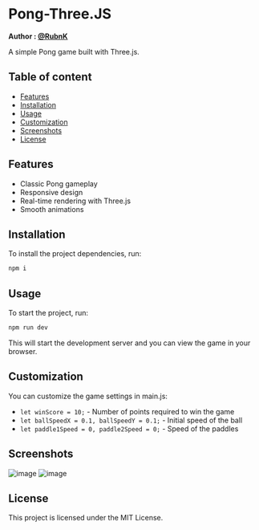 # Pong-Three.JS

**Author : [@RubnK](https://github.com/RubnK)**

A simple Pong game built with Three.js.

## Table of content

- [Features](#Features)
- [Installation](#Installation)
- [Usage](#Usage)
- [Customization](#Customization)
- [Screenshots](#Screenshots)
- [License](#License)

## Features

- Classic Pong gameplay
- Responsive design
- Real-time rendering with Three.js
- Smooth animations

## Installation

To install the project dependencies, run:

```sh
npm i
```

## Usage
To start the project, run:
```sh
npm run dev
```
This will start the development server and you can view the game in your browser.

## Customization
You can customize the game settings in main.js:

- `let winScore = 10;` - Number of points required to win the game
- `let ballSpeedX = 0.1, ballSpeedY = 0.1;` - Initial speed of the ball
- `let paddle1Speed = 0, paddle2Speed = 0;` - Speed of the paddles

## Screenshots

![image](https://github.com/user-attachments/assets/8dbbc689-ff2c-4dc2-bb40-8db6247caeff)
![image](https://github.com/user-attachments/assets/f9779a8d-c044-45f0-93fb-c2114860511e)

## License
This project is licensed under the MIT License.

